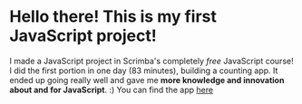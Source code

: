 # Hello there! This is my first JavaScript project!
I made a JavaScript project in Scrimba's completely *free* JavaScript course! I did the first portion in one day (83 minutes), building a counting app. It ended up going really well and gave me **more knowledge and innovation about and for JavaScript**. :) You can find the app [here](anicount.netlify.app)
